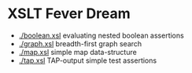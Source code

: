 # XSLT Fever Dream

* [./boolean.xsl](./boolean.xsl) evaluating nested boolean assertions
* [./graph.xsl](./graph.xsl) breadth-first graph search
* [./map.xsl](./map.xsl) simple map data-structure
* [./tap.xsl](./tap.xsl) TAP-output simple test assertions
